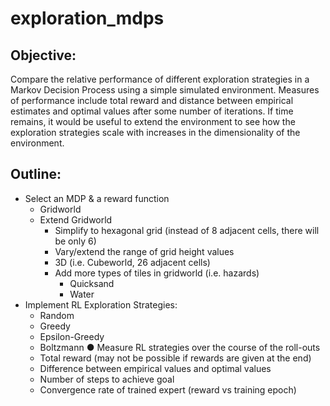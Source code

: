 # exploration_mdps

## Objective:

Compare the relative performance of different exploration strategies in a Markov Decision
Process using a simple simulated environment. Measures of performance include total reward
and distance between empirical estimates and optimal values after some number of iterations.
If time remains, it would be useful to extend the environment to see how the exploration
strategies scale with increases in the dimensionality of the environment.


## Outline:

* Select an MDP & a reward function
	* Gridworld
	* Extend Gridworld
		* Simplify to hexagonal grid (instead of 8 adjacent cells, there will be only 6)
		* Vary/extend the range of grid height values
		* 3D (i.e. Cubeworld, 26 adjacent cells)
		* Add more types of tiles in gridworld (i.e. hazards)
			* Quicksand
			* Water
* Implement RL Exploration Strategies:
	* Random
	* Greedy
	* Epsilon-Greedy
	* Boltzmann
● Measure RL strategies over the course of the roll-outs
	* Total reward (may not be possible if rewards are given at the end)
	* Difference between empirical values and optimal values
	* Number of steps to achieve goal
	* Convergence rate of trained expert (reward vs training epoch)
